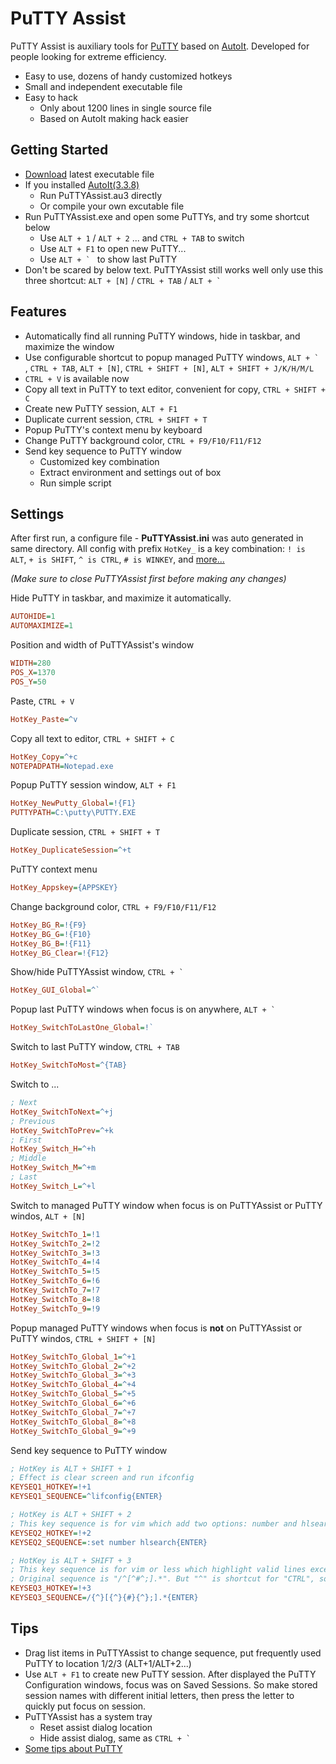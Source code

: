 PuTTY Assist
============

PuTTY Assist is auxiliary tools for [PuTTY](http://www.chiark.greenend.org.uk/~sgtatham/putty/)
based on [AutoIt](http://www.autoitscript.com/site/autoit/). Developed for people
looking for extreme efficiency.

* Easy to use, dozens of handy customized hotkeys
* Small and independent executable file
* Easy to hack
  * Only about 1200 lines in single source file
  * Based on AutoIt making hack easier

Getting Started
---------------

* [Download](https://github.com/zackz/PuTTYAssist/downloads) latest executable file
* If you installed [AutoIt(3.3.8)](http://www.autoitscript.com/site/autoit/downloads/)
  * Run PuTTYAssist.au3 directly
  * Or compile your own excutable file
* Run PuTTYAssist.exe and open some PuTTYs, and try some shortcut below
  * Use `ALT + 1` / `ALT + 2` ... and `CTRL + TAB` to switch
  * Use `ALT + F1` to open new PuTTY...
  * Use ```ALT + ` ``` to show last PuTTY
* Don't be scared by below text. PuTTYAssist still works well only use this three
shortcut: `ALT + [N]` / `CTRL + TAB` / ```ALT + ` ```

Features
--------

* Automatically find all running PuTTY windows, hide in taskbar, and maximize the window
* Use configurable shortcut to popup managed PuTTY windows, ```ALT + ` ```, `CTRL + TAB`, 
`ALT + [N]`, `CTRL + SHIFT + [N]`, `ALT + SHIFT + J/K/H/M/L`
* `CTRL + V` is available now
* Copy all text in PuTTY to text editor, convenient for copy, `CTRL + SHIFT + C`
* Create new PuTTY session, `ALT + F1`
* Duplicate current session, `CTRL + SHIFT + T`
* Popup PuTTY's context menu by keyboard
* Change PuTTY background color, `CTRL + F9/F10/F11/F12`
* Send key sequence to PuTTY window
  * Customized key combination
  * Extract environment and settings out of box
  * Run simple script

Settings
--------

After first run, a configure file - **PuTTYAssist.ini** was auto generated in same directory.
All config with prefix `HotKey_` is a key combination: `! is ALT`, `+ is SHIFT`, `^ is CTRL`,
`# is WINKEY`, and [more...](http://www.autoitscript.com/autoit3/docs/functions/Send.htm)

*(Make sure to close PuTTYAssist first before making any changes)*

Hide PuTTY in taskbar, and maximize it automatically.

```ini
AUTOHIDE=1
AUTOMAXIMIZE=1
```

Position and width of PuTTYAssist's window

```ini
WIDTH=280
POS_X=1370
POS_Y=50
```

Paste, `CTRL + V`

```ini
HotKey_Paste=^v
```

Copy all text to editor, `CTRL + SHIFT + C`

```ini
HotKey_Copy=^+c
NOTEPADPATH=Notepad.exe
```

Popup PuTTY session window, `ALT + F1`

```ini
HotKey_NewPutty_Global=!{F1}
PUTTYPATH=C:\putty\PUTTY.EXE
```

Duplicate session, `CTRL + SHIFT + T`

```ini
HotKey_DuplicateSession=^+t
```

PuTTY context menu

```ini
HotKey_Appskey={APPSKEY}
```

Change background color, `CTRL + F9/F10/F11/F12`

```ini
HotKey_BG_R=!{F9}
HotKey_BG_G=!{F10}
HotKey_BG_B=!{F11}
HotKey_BG_Clear=!{F12}
```

Show/hide PuTTYAssist window, ```CTRL + ` ```

```ini
HotKey_GUI_Global=^`
```

Popup last PuTTY windows when focus is on anywhere, ```ALT + ` ```

```ini
HotKey_SwitchToLastOne_Global=!`
```

Switch to last PuTTY window, `CTRL + TAB`

```ini
HotKey_SwitchToMost=^{TAB}
```

Switch to ...

```ini
; Next
HotKey_SwitchToNext=^+j
; Previous
HotKey_SwitchToPrev=^+k
; First
HotKey_Switch_H=^+h
; Middle
HotKey_Switch_M=^+m
; Last
HotKey_Switch_L=^+l
```

Switch to managed PuTTY window when focus is on PuTTYAssist or PuTTY windos, `ALT + [N]`

```ini
HotKey_SwitchTo_1=!1
HotKey_SwitchTo_2=!2
HotKey_SwitchTo_3=!3
HotKey_SwitchTo_4=!4
HotKey_SwitchTo_5=!5
HotKey_SwitchTo_6=!6
HotKey_SwitchTo_7=!7
HotKey_SwitchTo_8=!8
HotKey_SwitchTo_9=!9
```

Popup managed PuTTY windows when focus is **not** on PuTTYAssist or PuTTY windos, `CTRL + SHIFT + [N]`

```ini
HotKey_SwitchTo_Global_1=^+1
HotKey_SwitchTo_Global_2=^+2
HotKey_SwitchTo_Global_3=^+3
HotKey_SwitchTo_Global_4=^+4
HotKey_SwitchTo_Global_5=^+5
HotKey_SwitchTo_Global_6=^+6
HotKey_SwitchTo_Global_7=^+7
HotKey_SwitchTo_Global_8=^+8
HotKey_SwitchTo_Global_9=^+9
```

Send key sequence to PuTTY window

```ini
; HotKey is ALT + SHIFT + 1
; Effect is clear screen and run ifconfig
KEYSEQ1_HOTKEY=!+1
KEYSEQ1_SEQUENCE=^lifconfig{ENTER}

; HotKey is ALT + SHIFT + 2
; This key sequence is for vim which add two options: number and hlsearch
KEYSEQ2_HOTKEY=!+2
KEYSEQ2_SEQUENCE=:set number hlsearch{ENTER}

; HotKey is ALT + SHIFT + 3
; This key sequence is for vim or less which highlight valid lines except comments.
; Original sequence is "/^[^#^;].*". But "^" is shortcut for "CTRL", so replaced with "{^}"
KEYSEQ3_HOTKEY=!+3
KEYSEQ3_SEQUENCE=/{^}[{^}{#}{^};].*{ENTER}
```

Tips
----

* Drag list items in PuTTYAssist to change sequence, put frequently used PuTTY to
location 1/2/3 (ALT+1/ALT+2...)
* Use `ALT + F1` to create new PuTTY session. After displayed the PuTTY Configuration windows, 
focus was on Saved Sessions. So make stored session names with different initial letters, then 
press the letter to quickly put focus on session.
* PuTTYAssist has a system tray
  * Reset assist dialog location
  * Hide assist dialog, same as ```CTRL + ` ```
* [Some tips about PuTTY](https://github.com/zackz/PuTTYAssist/wiki/PuTTY-Tips)

